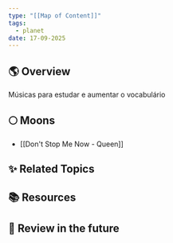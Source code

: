 ```yaml
---
type: "[[Map of Content]]"
tags:
  - planet
date: 17-09-2025
---
```

##  🌎 Overview
Músicas para estudar e aumentar o vocabulário
##  🌕 Moons
- [[Don't Stop Me Now - Queen]]
## ✨ Related Topics

## 📚 Resources

## 🔎 Review in the future